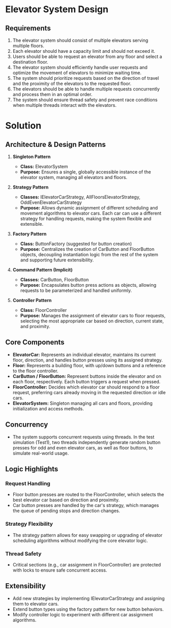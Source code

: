 # Elevator System Design

## Requirements

1. The elevator system should consist of multiple elevators serving multiple floors.
2. Each elevator should have a capacity limit and should not exceed it.
3. Users should be able to request an elevator from any floor and select a destination floor.
4. The elevator system should efficiently handle user requests and optimize the movement of elevators to minimize waiting time.
5. The system should prioritize requests based on the direction of travel and the proximity of the elevators to the requested floor.
6. The elevators should be able to handle multiple requests concurrently and process them in an optimal order.
7. The system should ensure thread safety and prevent race conditions when multiple threads interact with the elevators.

# Solution

## Architecture & Design Patterns

1. **Singleton Pattern**  
   - **Class:** ElevatorSystem  
   - **Purpose:** Ensures a single, globally accessible instance of the elevator system, managing all elevators and floors.

2. **Strategy Pattern**  
   - **Classes:** IElevatorCarStrategy, AllFloorsElevatorStrategy, OddEvenElevatorCarStrategy  
   - **Purpose:** Allows dynamic assignment of different scheduling and movement algorithms to elevator cars. Each car can use a different strategy for handling requests, making the system flexible and extensible.

3. **Factory Pattern**  
   - **Class:** ButtonFactory (suggested for button creation)  
   - **Purpose:** Centralizes the creation of CarButton and FloorButton objects, decoupling instantiation logic from the rest of the system and supporting future extensibility.

4. **Command Pattern (Implicit)**  
   - **Classes:** CarButton, FloorButton  
   - **Purpose:** Encapsulates button press actions as objects, allowing requests to be parameterized and handled uniformly.

5. **Controller Pattern**  
   - **Class:** FloorController  
   - **Purpose:** Manages the assignment of elevator cars to floor requests, selecting the most appropriate car based on direction, current state, and proximity.

## Core Components

- **ElevatorCar:** Represents an individual elevator, maintains its current floor, direction, and handles button presses using its assigned strategy.  
- **Floor:** Represents a building floor, with up/down buttons and a reference to the floor controller.  
- **CarButton / FloorButton:** Represent buttons inside the elevator and on each floor, respectively. Each button triggers a request when pressed.  
- **FloorController:** Decides which elevator car should respond to a floor request, preferring cars already moving in the requested direction or idle cars.  
- **ElevatorSystem:** Singleton managing all cars and floors, providing initialization and access methods.

## Concurrency

- The system supports concurrent requests using threads. In the test simulation (Test1), two threads independently generate random button presses for odd and even elevator cars, as well as floor buttons, to simulate real-world usage.

## Logic Highlights

### Request Handling

- Floor button presses are routed to the FloorController, which selects the best elevator car based on direction and proximity.  
- Car button presses are handled by the car's strategy, which manages the queue of pending stops and direction changes.

### Strategy Flexibility

- The strategy pattern allows for easy swapping or upgrading of elevator scheduling algorithms without modifying the core elevator logic.

### Thread Safety

- Critical sections (e.g., car assignment in FloorController) are protected with locks to ensure safe concurrent access.

## Extensibility

- Add new strategies by implementing IElevatorCarStrategy and assigning them to elevator cars.  
- Extend button types using the factory pattern for new button behaviors.  
- Modify controller logic to experiment with different car assignment algorithms.
